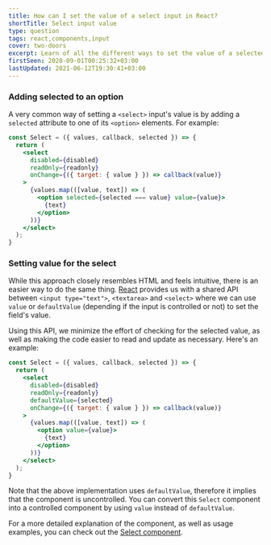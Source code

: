 ```yaml
---
title: How can I set the value of a select input in React?
shortTitle: Select input value
type: question
tags: react,components,input
cover: two-doors
excerpt: Learn of all the different ways to set the value of a selected input in React with this quick guide.
firstSeen: 2020-09-01T00:25:32+03:00
lastUpdated: 2021-06-12T19:30:41+03:00
---
```


### Adding selected to an option

A very common way of setting a `<select>` input's value is by adding a `selected` attribute to one of its `<option>` elements. For example:

```jsx
const Select = ({ values, callback, selected }) => {
  return (
    <select
      disabled={disabled}
      readOnly={readonly}
      onChange={({ target: { value } }) => callback(value)}
    >
      {values.map(([value, text]) => (
        <option selected={selected === value} value={value}>
          {text}
        </option>
      ))}
    </select>
  );
}
```

### Setting value for the select

While this approach closely resembles HTML and feels intuitive, there is an easier way to do the same thing. [React](https://reactjs.org/docs/forms.html#the-select-tag) provides us with a shared API between `<input type="text">`, `<textarea>` and `<select>` where we can use `value` or `defaultValue` (depending if the input is controlled or not) to set the field's value.

Using this API, we minimize the effort of checking for the selected value, as well as making the code easier to read and update as necessary. Here's an example:

```jsx
const Select = ({ values, callback, selected }) => {
  return (
    <select
      disabled={disabled}
      readOnly={readonly}
      defaultValue={selected}
      onChange={({ target: { value } }) => callback(value)}
    >
      {values.map(([value, text]) => (
        <option value={value}>
          {text}
        </option>
      ))}
    </select>
  );
}
```

Note that the above implementation uses `defaultValue`, therefore it implies that the component is uncontrolled. You can convert this `Select` component into a controlled component by using `value` instead of `defaultValue`.

For a more detailed explanation of the component, as well as usage examples, you can check out the [Select component](/react/s/select).

